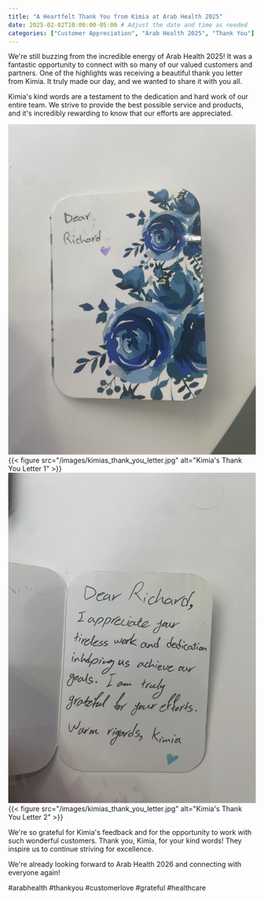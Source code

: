 ```yaml
---
title: "A Heartfelt Thank You from Kimia at Arab Health 2025"
date: 2025-02-02T10:00:00-05:00 # Adjust the date and time as needed
categories: ["Customer Appreciation", "Arab Health 2025", "Thank You"]
---
```


We're still buzzing from the incredible energy of Arab Health 2025!  It was a fantastic opportunity to connect with so many of our valued customers and partners.  One of the highlights was receiving a beautiful thank you letter from Kimia.  It truly made our day, and we wanted to share it with you all.

Kimia's kind words are a testament to the dedication and hard work of our entire team.  We strive to provide the best possible service and products, and it's incredibly rewarding to know that our efforts are appreciated.

![Letter1](/images/kimias_thank_you_letter1.jpg){{< figure src="/images/kimias_thank_you_letter.jpg" alt="Kimia's Thank You Letter 1" >}}
![Letter2](/images/kimias_thank_you_letter2.jpg){{< figure src="/images/kimias_thank_you_letter.jpg" alt="Kimia's Thank You Letter 2" >}}

We're so grateful for Kimia's feedback and for the opportunity to work with such wonderful customers.  Thank you, Kimia, for your kind words!  They inspire us to continue striving for excellence.

We're already looking forward to Arab Health 2026 and connecting with everyone again!

#arabhealth #thankyou #customerlove #grateful #healthcare